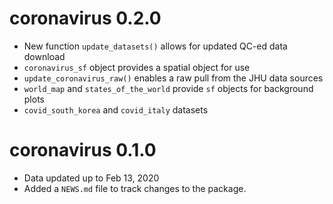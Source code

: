 # coronavirus 0.2.0
* New function `update_datasets()` allows for updated QC-ed data download
* `coronavirus_sf` object provides a spatial object for use
* `update_coronavirus_raw()` enables a raw pull from the JHU data sources
* `world_map` and `states_of_the_world` provide `sf` objects for background plots
* `covid_south_korea` and `covid_italy` datasets


# coronavirus 0.1.0
* Data updated up to Feb 13, 2020
* Added a `NEWS.md` file to track changes to the package.
